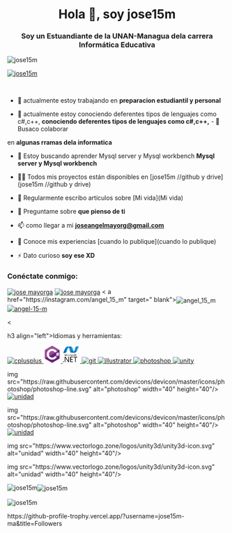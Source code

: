 <h1 align="center">Hola 👋, soy jose15m</h1>
<h3 align="center">Soy un Estuandiante de la UNAN-Managua dela carrera Informática Educativa</h3>

<p align="left" > <img src="https://komarev.com/ghpvc/?username=jose15m&label=Profile%20views&color=0e75b6&style=flat" alt="jose15m" /> </p>

<p align="left"> <a href="https://github.com/ryo-ma/github-profile-trofeo"><img src="https://github-perfil-trofeo.vercel.app/?username=jose15m" alt="jose15m " /></a> </p>

<p align="left"> <a href="https://twitter.com/" target="blank"><img src="https://img. escudos.io/twitter/follow/?logo=twitter&style=for-the-badge" alt="" /></a> </p>

- 🔭 actualmente estoy trabajando en **preparacion estudiantil y personal**

- 🌱 actualmente estoy conociendo deferentes tipos de lenguajes como c#,c++, **conociendo deferentes tipos de lenguajes como c#,c++,** - 👯 Busaco colaborar

en **algunas rramas dela informatica**

- 🤝 Estoy buscando aprender Mysql server y Mysql workbench **Mysql server y Mysql workbench**

- 👨‍💻 Todos mis proyectos están disponibles en [jose15m //github y drive](jose15m //github y drive)

- 📝 Regularmente escribo artículos sobre [Mi vida](Mi vida)

- 💬 Preguntame sobre **que pienso de ti**

- 📫 como llegar a mi **joseangelmayorg@gmail.com**

- 📄 Conoce mis experiencias [cuando lo publique](cuando lo publique)

- ⚡ Dato curioso **soy ese XD**

<h3 align="left">Conéctate conmigo:</h3>
<p align="left">
<a href="https://linkedin.com/in/jose mayorga" target="blank"><img align="center" src="https://raw.githubusercontent.com/rahuldkjain/github-profile- readme-generator/master/src/images/icons/Social/linked-in-alt.svg" alt="jose mayorga" height="30" width="40" /></a> <a href="
https ://fb.com/jose mayorga" target="blank"><img align="center" src="https://raw.githubusercontent.com/rahuldkjain/github-profile-readme-generator/master/src/ images/icons/Social/facebook.svg" alt="jose mayorga" height="30" width="40" /></a> <
a href="https://instagram.com/angel_15_m" target=" blank"><img align="center" src="https://raw.githubusercontent.com/rahuldkjain/github-profile-readme-generator/master/src/images/icons/Social/instagram.svg" alt="angel_15_m" height="30" width="40" /></a>
<a href="https://discord.gg/angel-15-m" target="blank"><img align="center" src="https://raw.githubusercontent.com/rahuldkjain/github-profile -readme-generator/master/src/images/icons/Social/discord.svg" alt="angel-15-m" height="30" width="40" /></a> </p>
<

h3 align="left">Idiomas y herramientas:</h3>
<p align="left"> <a href="https://www.w3schools.com/cpp/" target="_blank" rel="noreferrer"> <img src="https://raw.githubusercontent. com/devicons/devicon/master/icons/cplusplus/cplusplus-original.svg" alt="cplusplus" width="40" height="40"/> </a> <a href="https://www. w3schools.com/cs/" target="_blank" rel="noreferrer"> <img src="https://raw.githubusercontent.com/devicons/devicon/master/icons/csharp/csharp-original.svg" alt ="csharp" width="40" height="40"/> </a> <a href="https://dotnet.microsoft.com/" target="_blank" rel="noreferrer"><img src="https://raw.githubusercontent.com/devicons/devicon/master/icons/dot-net/dot-net-original-wordmark.svg" alt="dotnet" width="40" height=" 40"/> </a> <a href="https://git-scm.com/" target="_blank" rel="noreferrer"> <img src="https://www.vectorlogo.zone/ logos/git-scm/git-scm-icon.svg" alt="git" width="40" height="40"/> </a> <a href="https://www.adobe.com/ in/products/illustrator.html" target="_blank" rel="noreferrer"> <img src="https://www.vectorlogo.zone/logos/adobe_illustrator/adobe_illustrator-icon.svg" alt="illustrator" ancho ="40" altura="40"/> </a> <a href="https://www.photoshop.com/en" target="_blank" rel="noreferrer"> <img src="https://raw.githubusercontent.com/devicons /devicon/master/icons/photoshop/photoshop-line.svg" alt="photoshop" width="40" height="40"/> </a> <a href="https://unity.com/" target="_blank" rel="noreferrer"> <img src="https://www.vectorlogo.zone/logos/unity3d/unity3d-icon.svg" alt="unity" width="40" height="40 "/> </a> </p>img src="https://raw.githubusercontent.com/devicons/devicon/master/icons/photoshop/photoshop-line.svg" alt="photoshop" width="40" height="40"/> </a > <a href="https://unity.com/" target="_blank" rel="noreferrer"> <img src="https://www.vectorlogo.zone/logos/unity3d/unity3d-icon.svg " alt="unidad" ancho="40" altura="40"/> </a> </p>img src="https://raw.githubusercontent.com/devicons/devicon/master/icons/photoshop/photoshop-line.svg" alt="photoshop" width="40" height="40"/> </a > <a href="https://unity.com/" target="_blank" rel="noreferrer"> <img src="https://www.vectorlogo.zone/logos/unity3d/unity3d-icon.svg " alt="unidad" ancho="40" altura="40"/> </a> </p>img src="https://www.vectorlogo.zone/logos/unity3d/unity3d-icon.svg" alt="unidad" width="40" height="40"/> </a> </p>img src="https://www.vectorlogo.zone/logos/unity3d/unity3d-icon.svg" alt="unidad" width="40" height="40"/> </a> </p>

<p><img align="left" src="https://github-readme-stats.vercel.app/api/top-langs?username=jose15m&show_icons=true&locale=en&layout=compact" alt="jose15m" /> </p>

<p> <img align="center" src="https://github-readme-stats.vercel.app/api?username=jose15m&show_icons=true&locale=en" alt="jose15m" /> </p>

<p><img align="center" src="https://github-readme-streak-stats.herokuapp.com/?user=jose15m&" alt="jose15m" /></p>
https://github-profile-trophy.vercel.app/?username=jose15m-ma&title=Followers
